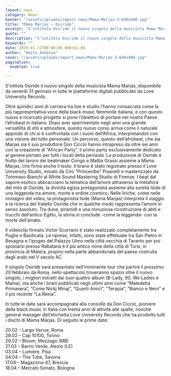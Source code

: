 ```yaml
---
layout: news
category: News
banner: "/assets/uploads/import.news/Mama-Marjas-3-640x480.jpg"
title: "Mama Marjas – Osiride"
excerpt: "S’intitola Osiride il nuovo singolo della musicista Mama Marjas, disponibile da venerdì 31 gennaio in tutte le piattaforme digitali pubblicato da Love University Records. Oltre quindici anni di carriera tra live e studio l’hanno consacrata come la più rappresentativa voce della black music femminile italiana, e con questo nuovo e ricercato progetto si pone l’obiettivo [&hellip"
quote: ""
description: "S’intitola Osiride il nuovo singolo della musicista Mama Marjas, disponibile da venerdì 31 gennaio in tutte le piattaforme digitali pubblicato da Love University Records. Oltre quindici anni di carriera tra live e studio l’hanno consacrata come la più rappresentativa voce della black music femminile italiana, e con questo nuovo e ricercato progetto si pone l’obiettivo [&hellip"
keywords: ""
date: 2020-01-31T00:00:00.000+01:00
author: "Haile Anbessa"
cover: "/assets/uploads/import.news/Mama-Marjas-3-640x480.jpg"
pagination:
  enabled: true

---
```


S’intitola Osiride il nuovo singolo della musicista Mama Marjas, disponibile da venerdì 31 gennaio in tutte le piattaforme digitali pubblicato da Love University Records.

Oltre quindici anni di carriera tra live e studio l’hanno consacrata come la più rappresentativa voce della black music femminile italiana, e con questo nuovo e ricercato progetto si pone l’obiettivo di portare nel nostro Paese l’afrobeat in italiano. Dopo aver sperimentato negli anni una grande versatilità di stili e atmosfere, questo nuovo corso arriva come il naturale approdo di chi si è confrontata con i suoni dell’Africa, interpretandoli con una visione del tutto personale. Un percorso, questo dell’afrobeat, che sia Marjas sia il suo produttore Don Ciccio hanno intrapreso da oltre sei anni con la creazione di “African Party”, il primo party esclusivamente dedicato al genere portato per tutti i locali della penisola. La produzione di Osiride è frutto del lavoro dei beatmaker Congo e Mattia Grassi assieme a Mama Marjas, che firma anche il testo. Il brano è stato registrato presso il Love University Studio, mixato da Ciro “Princevibe” Pisanelli e masterizzato da Tommaso Bianchi al White Sound Mastering Studio di Firenze. I beat dal sapore esotico abbracciano la tematica dell’amore attraverso la metafora del mito di Osiride, la divinità egizia protagonista assieme alla sorella Iside di una leggenda tra amore, morte e ordine cosmico. Nelle liriche, come nelle immagini del video, la protagonista Iside (Mama Marjas) interpreta il viaggio e la ricerca del fratello Osiride che in qualche modo rappresenta l’amore in senso assoluto. Tra dune, piramidi e una minuziosa ricostruzione di abiti e trucchi dell’antico Egitto, la storia si conclude -come la leggenda- con la morte dell’amato.

Il videoclip firmato Victor Scorrano è stato realizzato completamente tra Puglia e Basilicata. Le riprese, infatti, sono state effettuate tra San Pietro in Bevagna e l’ipogeo del Palazzo Ulmo nella città vecchia di Taranto per poi spostarsi presso Rabatana è il più antico rione della città di Tursi, in provincia di Matera, proprio nella parte abbandonata del paese costruita dagli arabi nel V secolo AC.

Il singolo Osiride sarà presentato nell’imminente tour che partirà il prossimo 20 febbraio da Roma, nello spettacolo troveranno spazio oltre il nuovo singolo, i migliori estratti dai suoi quattro album (B-Lady, 90, We Ladies e Mama), ma anche i brani pubblicati negli ultimi anni come “Maledetta Primavera”, “Come Nickj Minaj”, “Quanti Amici”, “Terapia”, “Bianco e Nero” e il più recente “La Reina”.

In tutte le date sarà accompagnata alla consolle da Don Ciccio, pioniere della black music in Italia con trenta anni di attività alle spalle, nonché general manager dell’etichetta Love University Records che ha prodotto tutti i dischi di Mama Marjas. Di seguito le prime date:

20.02 – Largo Venue, Roma  
28.02 – Cap 10100, Torino  
29.02 – Bloom, Mezzago (MB)  
21.03 – Barrio Verde, Alezio (LE)  
03.04 – Lumiere, Pisa  
04.04 – The Tube, Savona  
17.04 – Magazzino 47, Brescia  
18.04 – Mercato Sonato, Bologna